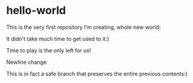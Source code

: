 # hello-world
This is the very first repository I'm creating, whole new world:


It didn't take much time to get used to it:)








Time to play is the only left for us!

Newline change

This is in fact a safe branch that preserves the entire previous contents:)
